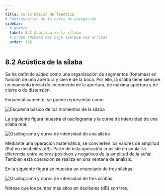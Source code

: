 ```yaml
---
# 
title: Curso básico de fonética
# Configuracion de la barra de navegación
sidebar:
  # Nombre
  label: 8.2 Acústica de la sílaba
  # Orden (Número más bajo aparece más arriba)
  order: 102
---
```

## 8.2 Acústica de la sílaba

Se ha definido *sílaba* como una organización de segmentos (fonemas) en función de una apertura y cierre de la boca. Por ello, la sílaba tiene siempre un momento inicial de incremento de la apertura, de máxima apertura y de cierre o de distensión.

Esquemáticamente, se puede representar como

![Esquema básico de los momentos de la sílaba](/imagenes/esquema_silabico_articulatorio_basico.png)

La siguiente figura muestra el oscilograma y la curva de intensidad de una sílaba real.

![Oscilograma y curva de intensidad de una sílaba](/imagenes/oscilograma_db_silaba.png)

Mediante una operación matemática, se convierten los valores de amplitud (Pa) en decibeles (dB). Parte de esta operación consiste en anular la diferencia entre valores positivos y negativos de la amplitud de la señal. También esta operación se realiza en una ventana de análisis.


En la siguiente figura se muestra un enunciado de tres sílabas:

![Oscilograma y curva de intensidad de tres sílabas](/imagenes/ejemplo_3_silabas_intensidad.png)

Nótese que los puntos más altos en decibeles (dB) son tres.
